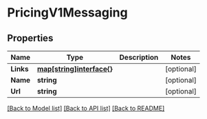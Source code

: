 # PricingV1Messaging

## Properties

Name | Type | Description | Notes
------------ | ------------- | ------------- | -------------
**Links** | [**map[string]interface{}**](.md) |  | [optional] 
**Name** | **string** |  | [optional] 
**Url** | **string** |  | [optional] 

[[Back to Model list]](../README.md#documentation-for-models) [[Back to API list]](../README.md#documentation-for-api-endpoints) [[Back to README]](../README.md)


